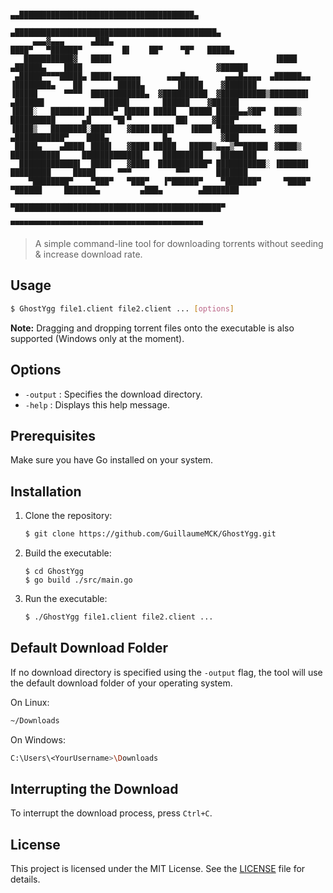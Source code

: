 ```
                                                                           ▄▄███████████████████████████████████████▄       
                                                                         ▄█████████████████████████████████████████████▄    
     ▄▄▄▓▄▄▄      ▄███▄                                                 ████▀   ▀██████▀         █▌    ██▀    ▀█▀   █████▄  
   ███████████▓   ████▌                                    ▐████      ▄██████▄    ████                              ▓██████ 
 ▄█████▀▀▀▀█████▄ ████▌▄▄▄▄▄▄      ▄▄▄█▄▄▄      ▄▄▄█▄▄▄▄  ▄██████▄▄  ▐████████▄    ██        █████▄       ▐█████    ▓███████
▐█████      ▀▀▀▀  ████████████▄  ▓██████████  ▓██████████▒████████▌     ▄██████▌             █████▌       ██████    ▓██████ 
▐████░   ███████▌▐█████▀ ▐█████ █████   █████ █████▄▄▓██▀  █████▒      ██████████      ▄█     ▀█▌▀          ██▌     ▓████▀  
▐████▒   ████████░████▌   ▓████▐████▌   ▐████ ▀█████████▄  ▓████     ▄███████████▀    ████▄            █▄           ▓███    
 █████▄    ▄████▌ ████▌   ▓████ █████   █████▒▄▄▄▒▀▀█████▌ ▓████▒    ███████████     █████████████▌    █████████    ████████
  █████████████▌  ████▌   ▓████  ███████████▀ ███████████░ ▐██████▌   █████████     █████     ▀▀▀          ▀▀▀      ███████ 
    ▀████████▀    ▀███▀   ▀███▀   ▐▀██████▀    ▀███████▀     ▀████▀    ▀██████     ███████▄         ▄███▄        ▄████████  
                                                                         ▀██████████████████████████████████████████████▀   
                                                                            ▀▀▀▀▀▀▀▀▀▀▀▀▀▀▀▀▀▀▀▀▀▀▀▀▀▀▀▀▀▀▀▀▀▀▀▀▀▀▀▀▀▀▀      
```

>A simple command-line tool for downloading torrents without seeding & increase download rate.

## Usage

```bash
$ GhostYgg file1.client file2.client ... [options]
```
**Note:** Dragging and dropping torrent files onto the executable is also supported (Windows only at the moment).

## Options

- `-output` : Specifies the download directory.
- `-help` : Displays this help message.

## Prerequisites

Make sure you have Go installed on your system.

## Installation

1. Clone the repository:

   ```bash
   $ git clone https://github.com/GuillaumeMCK/GhostYgg.git
   ```

2. Build the executable:

   ```
   $ cd GhostYgg
   $ go build ./src/main.go
   ```

3. Run the executable:

   ```bash
   $ ./GhostYgg file1.client file2.client ...
   ```

## Default Download Folder

If no download directory is specified using the `-output` flag, the tool will use the default download folder of your operating system.

On Linux:

```bash
~/Downloads
```

On Windows:

```bash
C:\Users\<YourUsername>\Downloads
```

## Interrupting the Download

To interrupt the download process, press `Ctrl+C`.

## License

This project is licensed under the MIT License. See the [LICENSE](LICENSE) file for details.